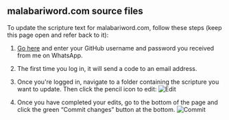 ## malabariword.com source files

To update the scripture text for malabariword.com, follow these steps (keep this page open and refer back to it):

1. <a target="_blank" href="https://github.com/login?return_to=%2Fwordcache%2Fmalabariword">Go here</a> and enter your GitHub username and password you received from me on WhatsApp.
2. The first time you log in, it will send a code to an email address.
3. Once you're logged in, navigate to a folder containing the scripture you want to update. Then click the pencil icon to edit:
   ![Edit](https://i.imgur.com/5Rs42Ch.png)
   
4. Once you have completed your edits, go to the bottom of the page and click the green “Commit changes” button at the bottom.
   ![Commit](https://i.imgur.com/HNSbijN.png)
